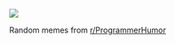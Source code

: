 ![](https://preview.redd.it/3awifema7dle1.png?width=640&crop=smart&auto=webp&s=25c499ad1079e339022b)

 Random memes from [r/ProgrammerHumor](https://www.reddit.com/r/ProgrammerHumor/)
